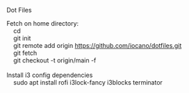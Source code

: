 Dot Files

Fetch on home directory:<br>
&nbsp;&nbsp;&nbsp;&nbsp;cd<br>
&nbsp;&nbsp;&nbsp;&nbsp;git init<br>
&nbsp;&nbsp;&nbsp;&nbsp;git remote add origin https://github.com/iocano/dotfiles.git<br>
&nbsp;&nbsp;&nbsp;&nbsp;git fetch<br>
&nbsp;&nbsp;&nbsp;&nbsp;git checkout -t origin/main -f<br>
<br>
Install i3 config dependencies<br>
&nbsp;&nbsp;&nbsp;&nbsp;sudo apt install rofi i3lock-fancy i3blocks terminator
